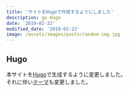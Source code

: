```yaml
---
title: 'サイトをHugoで作成するようにしました'
description: go Hugo
date: '2019-02-23'
modified_date: '2019-02-23'
image: /assets/images/posts/random-img.jpg
---
```


## Hugo
本サイトを[Hugo](https://gohugo.io/)で生成するように変更しました。  
それに伴い[テーマ](https://themes.gohugo.io/beautifulhugo/)も変更しました。
